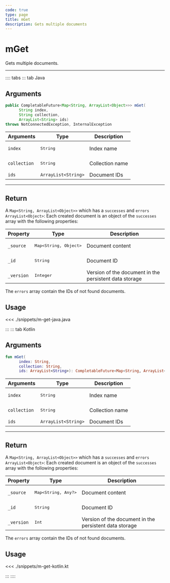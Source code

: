 ```yaml
---
code: true
type: page
title: mGet
description: Gets multiple documents
---
```


# mGet

Gets multiple documents.

---

:::: tabs
::: tab Java

## Arguments 

```java
public CompletableFuture<Map<String, ArrayList<Object>>> mGet(
      String index,
      String collection,
      ArrayList<String> ids)
throws NotConnectedException, InternalException

```

| Arguments          | Type                                                    | Description                       |
| ------------------ | ------------------------------------------------------- | --------------------------------- |
| `index`            | <pre>String</pre>                                       | Index name                        |
| `collection`       | <pre>String</pre>                                       | Collection name                   |
| `ids`              | `ArrayList<String>`                            | Document IDs                      |
---

## Return

A `Map<String, ArrayList<Object>>` which has a `successes` and `errors` `ArrayList<Object>`:
Each created document is an object of the `successes` array with the following properties:

| Property     | Type                                         | Description                      |
|------------- |--------------------------------------------- |--------------------------------- |
| `_source`    | <pre>Map<String, Object></pre> | Document content                 |
| `_id`        | <pre>String</pre>                            | Document ID                      |
| `_version`   | <pre>Integer</pre>                           | Version of the document in the persistent data storage |

The `errors` array contain the IDs of not found documents.

## Usage

<<< ./snippets/m-get-java.java

:::
::: tab Kotlin

## Arguments 

```kotlin
fun mGet(
      index: String,
      collection: String,
      ids: ArrayList<String>): CompletableFuture<Map<String, ArrayList<Any>>>
```

| Arguments          | Type                                                    | Description                       |
| ------------------ | ------------------------------------------------------- | --------------------------------- |
| `index`            | <pre>String</pre>                                       | Index name                        |
| `collection`       | <pre>String</pre>                                       | Collection name                   |
| `ids`              | `ArrayList<String>`                            | Document IDs                      |
---

## Return

A `Map<String, ArrayList<Object>>` which has a `successes` and `errors` `ArrayList<Object>`:
Each created document is an object of the `successes` array with the following properties:

| Property     | Type                                         | Description                      |
|------------- |--------------------------------------------- |--------------------------------- |
| `_source`    | <pre>Map<String, Any?></pre> | Document content                 |
| `_id`        | <pre>String</pre>                            | Document ID                      |
| `_version`   | <pre>Int</pre>                           | Version of the document in the persistent data storage |

The `errors` array contain the IDs of not found documents.

## Usage

<<< ./snippets/m-get-kotlin.kt

:::
::::